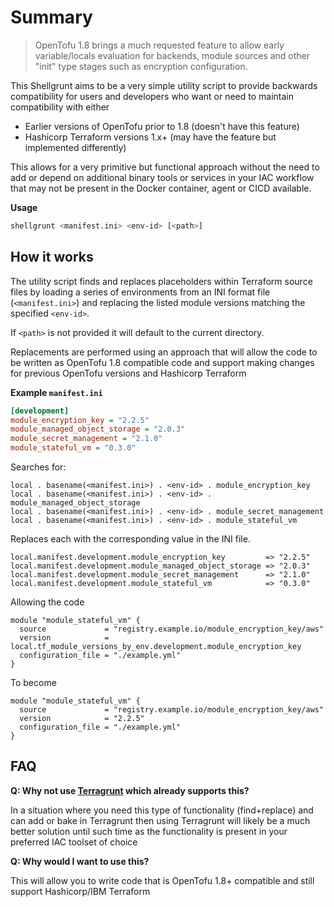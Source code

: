 # Summary

> OpenTofu 1.8 brings a much requested feature to allow early variable/locals evaluation
> for backends, module sources and other "init" type stages such as encryption configuration.

This Shellgrunt aims to be a very simple utility script to provide backwards compatibility
for users and developers who want or need to maintain compatibility with either

- Earlier versions of OpenTofu prior to 1.8  (doesn't have this feature)
- Hashicorp Terraform versions 1.x+ (may have the feature but implemented differently)

This allows for a very primitive but functional approach without the need to add or depend
on additional binary tools or services in your IAC workflow that may not be present in
the Docker container, agent or CICD available.

**Usage**

```bash
shellgrunt <manifest.ini> <env-id> [<path>]
```

## How it works

The utility script finds and replaces placeholders within Terraform source files
by loading a series of environments from an INI format file (`<manifest.ini>`) and replacing the
listed module versions matching the specified `<env-id>`.

If `<path>` is not provided it will default to the current directory.

Replacements are performed using an approach that will allow the code to be
written as OpenTofu 1.8 compatible code and support making changes for previous
OpenTofu versions and Hashicorp Terraform

**Example `manifest.ini`**

```ini
[development]
module_encryption_key = "2.2.5"
module_managed_object_storage = "2.0.3"
module_secret_management = "2.1.0"
module_stateful_vm = "0.3.0"
```

Searches for:

```hcl
local . basename(<manifest.ini>) . <env-id> . module_encryption_key
local . basename(<manifest.ini>) . <env-id> . module_managed_object_storage
local . basename(<manifest.ini>) . <env-id> . module_secret_management
local . basename(<manifest.ini>) . <env-id> . module_stateful_vm
```

Replaces each with the corresponding value in the INI file.

```hcl
local.manifest.development.module_encryption_key         => "2.2.5"
local.manifest.development.module_managed_object_storage => "2.0.3"
local.manifest.development.module_secret_management      => "2.1.0"
local.manifest.development.module_stateful_vm            => "0.3.0"
```

Allowing the code

```hcl
module "module_stateful_vm" {
  source             = "registry.example.io/module_encryption_key/aws"
  version            = local.tf_module_versions_by_env.development.module_encryption_key
  configuration_file = "./example.yml"
}
```

To become

```hcl
module "module_stateful_vm" {
  source             = "registry.example.io/module_encryption_key/aws"
  version            = "2.2.5"
  configuration_file = "./example.yml"
}
```

## FAQ

**Q: Why not use [Terragrunt](https://terragrunt.gruntwork.io/) which already supports this?**

In a situation where you need this type of functionality (find+replace) and can add or bake in Terragrunt then using Terragrunt will likely be a much better solution until such time as the functionality is present in your preferred IAC toolset of choice

**Q: Why would I want to use this?**

This will allow you to write code that is OpenTofu 1.8+ compatible and still support Hashicorp/IBM Terraform
